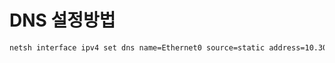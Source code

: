 # DNS 설정방법
``` bash
netsh interface ipv4 set dns name=Ethernet0 source=static address=10.30.1.2 register=primary
```